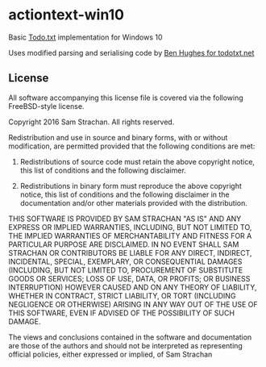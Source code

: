 # actiontext-win10
Basic [Todo.txt](http://todotxt.com/) implementation for Windows 10

Uses modified parsing and serialising code by [Ben Hughes for todotxt.net](https://github.com/benrhughes/todotxt.net)

## License
All software accompanying this license file is covered via the following FreeBSD-style license.

Copyright 2016 Sam Strachan. All rights reserved.

Redistribution and use in source and binary forms, with or without modification, are
permitted provided that the following conditions are met:

   1. Redistributions of source code must retain the above copyright notice, this list of
      conditions and the following disclaimer.

   2. Redistributions in binary form must reproduce the above copyright notice, this list
      of conditions and the following disclaimer in the documentation and/or other materials
      provided with the distribution.

THIS SOFTWARE IS PROVIDED BY SAM STRACHAN "AS IS" AND ANY EXPRESS OR IMPLIED
WARRANTIES, INCLUDING, BUT NOT LIMITED TO, THE IMPLIED WARRANTIES OF MERCHANTABILITY AND
FITNESS FOR A PARTICULAR PURPOSE ARE DISCLAIMED. IN NO EVENT SHALL SAM STRACHAN OR
CONTRIBUTORS BE LIABLE FOR ANY DIRECT, INDIRECT, INCIDENTAL, SPECIAL, EXEMPLARY, OR
CONSEQUENTIAL DAMAGES (INCLUDING, BUT NOT LIMITED TO, PROCUREMENT OF SUBSTITUTE GOODS OR
SERVICES; LOSS OF USE, DATA, OR PROFITS; OR BUSINESS INTERRUPTION) HOWEVER CAUSED AND ON
ANY THEORY OF LIABILITY, WHETHER IN CONTRACT, STRICT LIABILITY, OR TORT (INCLUDING
NEGLIGENCE OR OTHERWISE) ARISING IN ANY WAY OUT OF THE USE OF THIS SOFTWARE, EVEN IF
ADVISED OF THE POSSIBILITY OF SUCH DAMAGE.

The views and conclusions contained in the software and documentation are those of the
authors and should not be interpreted as representing official policies, either expressed
or implied, of Sam Strachan
